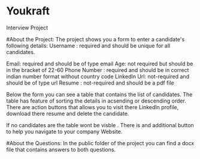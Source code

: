 # Youkraft
Interview Project

#About the Project:
The project shows you a form to enter a candidate's following details:
  Username : required and should be unique for all candidates. 
  
  Email: required and should be of type email
  Age: not required but should be in the bracket of 22-60
  Phone Number : required and should be in correct indian number format without country code
  LinkedIn Url: not-required and should be of type url
  Resume : not-required and should be a pdf file

Below the form you can see a table that contains the list of candidates. The table has feature of sorting the details in acsending or descending order. There are action buttons that allows you to visit there LinkedIn profile, download there resume and delete the candidate.

If no candidates are the table wont be visble .
There is and additional button to help you  navigate to your company Website.

#About the Questions:
In the public folder of the project you can find a docx file that contains answers to both questions.

